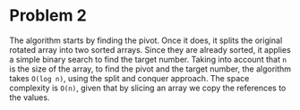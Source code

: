 # Problem 2

The algorithm starts by finding the pivot. Once it does, it splits the original rotated array into two sorted arrays. Since they are already sorted, it applies a simple binary search to find the target number. Taking into account that `n` is the size of the array, to find the pivot and the target number, the algorithm takes `O(log n)`, using the split and conquer approach. The space complexity is `O(n)`, given that by slicing an array we copy the references to the values.